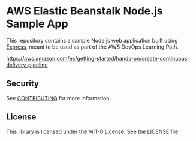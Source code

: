 # AWS Elastic Beanstalk Node.js Sample App

This repository contains a sample Node.js web application built using [Express](https://expressjs.com/), meant to be used as part of the AWS DevOps Learning Path.

https://aws.amazon.com/es/getting-started/hands-on/create-continuous-delivery-pipeline

## Security

See [CONTRIBUTING](CONTRIBUTING.md#security-issue-notifications) for more information.

## License

This library is licensed under the MIT-0 License. See the LICENSE file.

